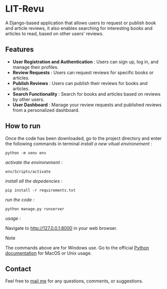 # LIT-Revu
 A Django-based application that allows users to request or publish book and article reviews, it also enables searching for interesting books and articles to read, based on other users' reviews.

## Features
- **User Registration and Authentication** : Users can sign up, log in, and manage their profiles.
- **Review Requests** : Users can request reviews for specific books or articles.
- **Publish Reviews** : Users can publish their reviews for books and articles.
- **Search Functionality** : Search for books and articles based on reviews by other users.
- **User Dashboard** : Manage your review requests and published reviews from a personalized dashboard.

## How to run
Once the code has been downloaded, go to the project directory and enter the following commands in terminal
*install a new vitual environement :*
```
python -m venv env
```
*activate the environement :*
```
env/Scripts/activate
``` 
*install all the depedencies :*
```
pip install -r requirements.txt
``` 
*run the code :*
```
python manage.py runserver
```
*usage :*

Navigate to http://127.0.0.1:8000 in your web browser.<br>

> [!NOTE]
> The commands above are for Windows use. Go to the official [Python documentation](https://docs.python.org/3/tutorial/venv.html) for MacOS or Unix usage.

## Contact
Feel free to [mail me](mailto:mas.ste@gmail.com) for any questions, comments, or suggestions.
